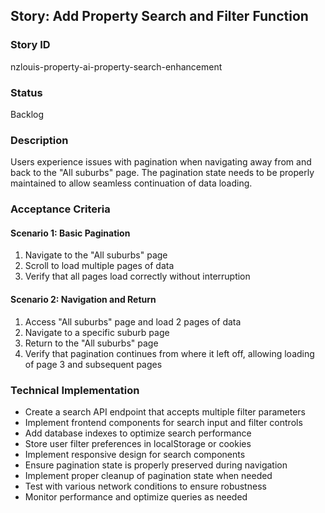 ## Story: Add Property Search and Filter Function

### Story ID

nzlouis-property-ai-property-search-enhancement

### Status

Backlog

### Description

Users experience issues with pagination when navigating away from and back to the "All suburbs" page. The pagination state needs to be properly maintained to allow seamless continuation of data loading.

### Acceptance Criteria

#### Scenario 1: Basic Pagination

1. Navigate to the "All suburbs" page
2. Scroll to load multiple pages of data
3. Verify that all pages load correctly without interruption

#### Scenario 2: Navigation and Return

1. Access "All suburbs" page and load 2 pages of data
2. Navigate to a specific suburb page
3. Return to the "All suburbs" page
4. Verify that pagination continues from where it left off, allowing loading of page 3 and subsequent pages

### Technical Implementation

- Create a search API endpoint that accepts multiple filter parameters
- Implement frontend components for search input and filter controls
- Add database indexes to optimize search performance
- Store user filter preferences in localStorage or cookies
- Implement responsive design for search components
- Ensure pagination state is properly preserved during navigation
- Implement proper cleanup of pagination state when needed
- Test with various network conditions to ensure robustness
- Monitor performance and optimize queries as needed